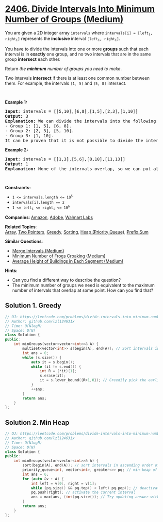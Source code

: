 # [2406. Divide Intervals Into Minimum Number of Groups (Medium)](https://leetcode.com/problems/divide-intervals-into-minimum-number-of-groups)

<p>You are given a 2D integer array <code>intervals</code> where <code>intervals[i] = [left<sub>i</sub>, right<sub>i</sub>]</code> represents the <strong>inclusive</strong> interval <code>[left<sub>i</sub>, right<sub>i</sub>]</code>.</p>

<p>You have to divide the intervals into one or more <strong>groups</strong> such that each interval is in <strong>exactly</strong> one group, and no two intervals that are in the same group <strong>intersect</strong> each other.</p>

<p>Return <em>the <strong>minimum</strong> number of groups you need to make</em>.</p>

<p>Two intervals <strong>intersect</strong> if there is at least one common number between them. For example, the intervals <code>[1, 5]</code> and <code>[5, 8]</code> intersect.</p>

<p>&nbsp;</p>
<p><strong class="example">Example 1:</strong></p>

<pre>
<strong>Input:</strong> intervals = [[5,10],[6,8],[1,5],[2,3],[1,10]]
<strong>Output:</strong> 3
<strong>Explanation:</strong> We can divide the intervals into the following groups:
- Group 1: [1, 5], [6, 8].
- Group 2: [2, 3], [5, 10].
- Group 3: [1, 10].
It can be proven that it is not possible to divide the intervals into fewer than 3 groups.
</pre>

<p><strong class="example">Example 2:</strong></p>

<pre>
<strong>Input:</strong> intervals = [[1,3],[5,6],[8,10],[11,13]]
<strong>Output:</strong> 1
<strong>Explanation:</strong> None of the intervals overlap, so we can put all of them in one group.
</pre>

<p>&nbsp;</p>
<p><strong>Constraints:</strong></p>

<ul>
	<li><code>1 &lt;= intervals.length &lt;= 10<sup>5</sup></code></li>
	<li><code>intervals[i].length == 2</code></li>
	<li><code>1 &lt;= left<sub>i</sub> &lt;= right<sub>i</sub> &lt;= 10<sup>6</sup></code></li>
</ul>


**Companies**:
[Amazon](https://leetcode.com/company/amazon), [Adobe](https://leetcode.com/company/adobe), [Walmart Labs](https://leetcode.com/company/walmart-labs)

**Related Topics**:  
[Array](https://leetcode.com/tag/array), [Two Pointers](https://leetcode.com/tag/two-pointers), [Greedy](https://leetcode.com/tag/greedy), [Sorting](https://leetcode.com/tag/sorting), [Heap (Priority Queue)](https://leetcode.com/tag/heap-priority-queue), [Prefix Sum](https://leetcode.com/tag/prefix-sum)

**Similar Questions**:
* [Merge Intervals (Medium)](https://leetcode.com/problems/merge-intervals)
* [Minimum Number of Frogs Croaking (Medium)](https://leetcode.com/problems/minimum-number-of-frogs-croaking)
* [Average Height of Buildings in Each Segment (Medium)](https://leetcode.com/problems/average-height-of-buildings-in-each-segment)

**Hints**:
* Can you find a different way to describe the question?
* The minimum number of groups we need is equivalent to the maximum number of intervals that overlap at some point. How can you find that?

## Solution 1. Greedy

```cpp
// OJ: https://leetcode.com/problems/divide-intervals-into-minimum-number-of-groups
// Author: github.com/lzl124631x
// Time: O(NlogN)
// Space: O(N)
class Solution {
public:
    int minGroups(vector<vector<int>>& A) {
        multiset<vector<int>> s(begin(A), end(A)); // Sort intervals in ascending order of start time
        int ans = 0;
        while (s.size()) {
            auto it = s.begin();
            while (it != s.end()) {
                int R = (*it)[1];
                s.erase(it);
                it = s.lower_bound({R+1,0}); // Greedily pick the earliest interval whose start time is after the previously picked interval's end time
            }
            ++ans;
        }
        return ans;
    }
};
```

## Solution 2. Min Heap

```cpp
// OJ: https://leetcode.com/problems/divide-intervals-into-minimum-number-of-groups
// Author: github.com/lzl124631x
// Time: O(NlogN)
// Space: O(N)
class Solution {
public:
    int minGroups(vector<vector<int>>& A) {
        sort(begin(A), end(A)); // sort intervals in ascending order of start time
        priority_queue<int, vector<int>, greater<>> pq; // min heap of end times of active intervals
        int ans = 0;
        for (auto &v : A) {
            int left = v[0], right = v[1];
            while (pq.size() && pq.top() < left) pq.pop(); // deactivate all the intervals ends before the current one
            pq.push(right); // activate the current interval
            ans = max(ans, (int)pq.size()); // Try updating answer with the number of active intervals.
        }
        return ans;
    }
};
```